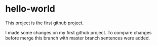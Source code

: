 # hello-world
This project is the first github project.

I made some changes on my first github project. To compare changes before merge this branch with master branch sentences were added.

